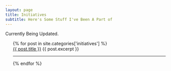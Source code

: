 ```yaml
---
layout: page
title: Initiatives
subtitle: Here's Some Stuff I've Been A Part of
---
```


Currently Being Updated.
<ul>
  {% for post in site.categories['initiatives'] %}
    <div>
      <a href="{{ post.url }}">{{ post.title }}</a>
      {{ post.excerpt }}
    <hr>
    </div>
  {% endfor %}
</ul>

